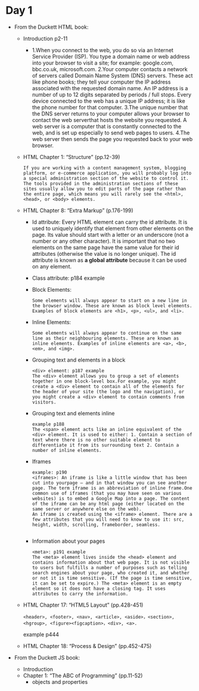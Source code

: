 # Day 1

- From the Duckett HTML book:
    - Introduction p2-11
        -  1.When you connect to the web, you do so via an Internet Service Provider (ISP). You type a domain name or web address into your browser to visit a site; for example: google.com, bbc.co.uk, microsoft.com. 2.Your computer contacts a network of servers called Domain Name System (DNS) servers. These act like phone books; they tell your computer the IP address associated with the requested domain name. An IP address is a number of up to 12 digits separated by periods / full stops. Every device connected to the web has a unique IP address; it is like the phone number for that computer. 3.The unique number that the DNS server returns to your computer allows your browser to contact the web serverthat hosts the website you requested. A web server is a computer that is constantly connected to the web, and is set up especially to send web pages to users. 4.The web server then sends the page you requested back to your web browser.
          
    - HTML Chapter 1: “Structure” (pp.12-39)
        ```
        If you are working with a content management system, blogging platform, or e-commerce application, you will probably log into a special administration section of the website to control it. The tools provided in the administration sections of these sites usually allow you to edit parts of the page rather than the entire page, which means you will rarely see the <html>, <head>, or <body> elements.
        ```
    - HTML Chapter 8: “Extra Markup” (p.176-199)
        
        - Id attribute: Every HTML element can carry the id attribute. It is used to uniquely identify that element from other elements on the page. Its value should start with a letter or an underscore (not a number or any other character). It is important that no two elements on the same page have the same value for their id attributes (otherwise the value is no longer unique).
        The id attribute is known as **a global attribute** because it can be used on any element.
        
        - Class attribute: p184 example
         
        - Block Elements: 
           ```
           Some elements will always appear to start on a new line in the browser window. These are known as block level elements. Examples of block elements are <h1>, <p>, <ul>, and <li>.
           ```
        - Inline Elements:
           ```
           Some elements will always appear to continue on the same line as their neighbouring elements. These are known as inline elements. Examples of inline elements are <a>, <b>, <em>, and <img>.
           ```
        
        - Grouping text and elements in a block
            ```
            <div> element: p187 example
            The <div> element allows you to group a set of elements together in one block-level box.For example, you might create a <div> element to contain all of the elements for the header of your site (the logo and the navigation), or you might create a <div> element to contain comments from visitors. 
            ```
        - Grouping text and elements inline
            ```
            example p188
            The <span> element acts like an inline equivalent of the <div> element. It is used to either: 1. Contain a section of text where there is no other suitable element to differentiate it from its surrounding text 2. Contain a number of inline elements.
            ```
        - Iframes 
           ```
           example: p190
           <iframes>: An iframe is like a little window that has been cut into yourpage — and in that window you can see another page. The term iframe is an abbreviation of inline frame.One common use of iframes (that you may have seen on various websites) is to embed a Google Map into a page. The content of the iframe can be any html page (either located on the same server or anywhere else on the web).
           An iframe is created using the <iframe> element. There are a few attributes that you will need to know to use it: src, height, width, scrolling, frameborder, seamless.
         
         - Information about your pages
            ```
            <meta>: p191 example
            The <meta> element lives inside the <head> element and contains information about that web page. It is not visible to users but fulfills a number of purposes such as telling search engines about your page, who created it, and whether or not it is time sensitive. (If the page is time sensitive, it can be set to expire.) The <meta> element is an empty element so it does not have a closing tag. It uses attributes to carry the information.
            ```

    - HTML Chapter 17: “HTML5 Layout” (pp.428-451)
        ```
        <header>, <footer>, <nav>, <article>, <aside>，<section>, <hgroup>, <figure><figcaption>，<div>, <a>.
        ```
        example p444

    - HTML Chapter 18: “Process & Design” (pp.452-475)


- From the Duckett JS book:
    - Introduction
    - Chapter 1: “The ABC of Programming” (pp.11-52)
        - objects and properties
